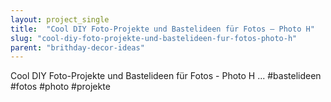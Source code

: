 ```yaml
---
layout: project_single
title:  "Cool DIY Foto-Projekte und Bastelideen für Fotos – Photo H"
slug: "cool-diy-foto-projekte-und-bastelideen-fur-fotos-photo-h"
parent: "brithday-decor-ideas"
---
```

Cool DIY Foto-Projekte und Bastelideen für Fotos - Photo H ...  #bastelideen #fotos #photo #projekte